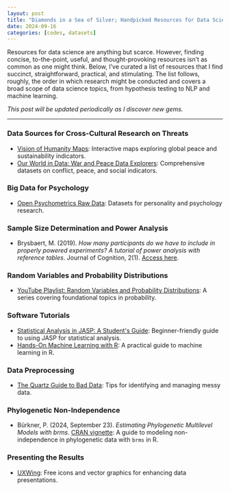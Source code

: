 ```yaml
---
layout: post
title: "Diamonds in a Sea of Silver; Handpicked Resources for Data Science"
date: 2024-09-16
categories: [codes, datasets]
---
```

Resources for data science are anything but scarce. <!--more--> However, finding concise, to-the-point, useful, and thought-provoking resources isn’t as common as one might think. Below, I’ve curated a list of resources that I find succinct, straightforward, practical, and stimulating. The list follows, roughly, the order in which research might be conducted and covers a broad scope of data science topics, from hypothesis testing to NLP and machine learning.

_This post will be updated periodically as I discover new gems._

---

### Data Sources for Cross-Cultural Research on Threats
- [Vision of Humanity Maps](https://www.visionofhumanity.org/maps/#/): Interactive maps exploring global peace and sustainability indicators.
- [Our World in Data: War and Peace Data Explorers](https://ourworldindata.org/war-and-peace-data-explorers): Comprehensive datasets on conflict, peace, and social indicators.

### Big Data for Psychology
- [Open Psychometrics Raw Data](https://openpsychometrics.org/_rawdata/): Datasets for personality and psychology research.

### Sample Size Determination and Power Analysis
- Brysbaert, M. (2019). *How many participants do we have to include in properly powered experiments? A tutorial of power analysis with reference tables*. Journal of Cognition, 2(1). [Access here](https://doi.org/10.5334/joc.72).

### Random Variables and Probability Distributions
- [YouTube Playlist: Random Variables and Probability Distributions](https://www.youtube.com/playlist?list=PLSQl0a2vh4HCLjAoORNwUJLWi5ovMjbax): A series covering foundational topics in probability.

### Software Tutorials
- [Statistical Analysis in JASP: A Student's Guide](https://jasp-stats.org/wp-content/uploads/2022/04/Statistical-Analysis-in-JASP-A-Students-Guide-v16.pdf): Beginner-friendly guide to using JASP for statistical analysis.
- [Hands-On Machine Learning with R](https://bradleyboehmke.github.io/HOML): A practical guide to machine learning in R.

### Data Preprocessing
- [The Quartz Guide to Bad Data](https://github.com/Quartz/bad-data-guide): Tips for identifying and managing messy data.

### Phylogenetic Non-Independence
- Bürkner, P. (2024, September 23). *Estimating Phylogenetic Multilevel Models with brms*. [CRAN vignette](https://cran.r-project.org/web/packages/brms/vignettes/brms_phylogenetics.html): A guide to modeling non-independence in phylogenetic data with `brms` in R.

### Presenting the Results
- [UXWing](https://uxwing.com/): Free icons and vector graphics for enhancing data presentations.


